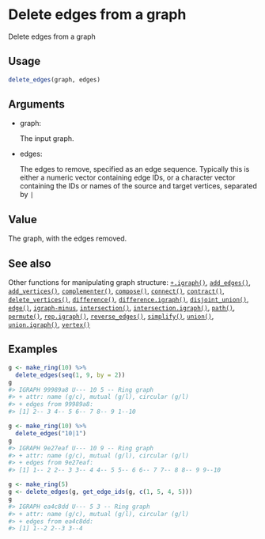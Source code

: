 # Delete edges from a graph

Delete edges from a graph

## Usage

``` r
delete_edges(graph, edges)
```

## Arguments

- graph:

  The input graph.

- edges:

  The edges to remove, specified as an edge sequence. Typically this is
  either a numeric vector containing edge IDs, or a character vector
  containing the IDs or names of the source and target vertices,
  separated by `|`

## Value

The graph, with the edges removed.

## See also

Other functions for manipulating graph structure:
[`+.igraph()`](https://r.igraph.org/reference/plus-.igraph.md),
[`add_edges()`](https://r.igraph.org/reference/add_edges.md),
[`add_vertices()`](https://r.igraph.org/reference/add_vertices.md),
[`complementer()`](https://r.igraph.org/reference/complementer.md),
[`compose()`](https://r.igraph.org/reference/compose.md),
[`connect()`](https://r.igraph.org/reference/ego.md),
[`contract()`](https://r.igraph.org/reference/contract.md),
[`delete_vertices()`](https://r.igraph.org/reference/delete_vertices.md),
[`difference()`](https://r.igraph.org/reference/difference.md),
[`difference.igraph()`](https://r.igraph.org/reference/difference.igraph.md),
[`disjoint_union()`](https://r.igraph.org/reference/disjoint_union.md),
[`edge()`](https://r.igraph.org/reference/edge.md),
[`igraph-minus`](https://r.igraph.org/reference/igraph-minus.md),
[`intersection()`](https://r.igraph.org/reference/intersection.md),
[`intersection.igraph()`](https://r.igraph.org/reference/intersection.igraph.md),
[`path()`](https://r.igraph.org/reference/path.md),
[`permute()`](https://r.igraph.org/reference/permute.md),
[`rep.igraph()`](https://r.igraph.org/reference/rep.igraph.md),
[`reverse_edges()`](https://r.igraph.org/reference/reverse_edges.md),
[`simplify()`](https://r.igraph.org/reference/simplify.md),
[`union()`](https://r.igraph.org/reference/union.md),
[`union.igraph()`](https://r.igraph.org/reference/union.igraph.md),
[`vertex()`](https://r.igraph.org/reference/vertex.md)

## Examples

``` r
g <- make_ring(10) %>%
  delete_edges(seq(1, 9, by = 2))
g
#> IGRAPH 99989a8 U--- 10 5 -- Ring graph
#> + attr: name (g/c), mutual (g/l), circular (g/l)
#> + edges from 99989a8:
#> [1] 2-- 3 4-- 5 6-- 7 8-- 9 1--10

g <- make_ring(10) %>%
  delete_edges("10|1")
g
#> IGRAPH 9e27eaf U--- 10 9 -- Ring graph
#> + attr: name (g/c), mutual (g/l), circular (g/l)
#> + edges from 9e27eaf:
#> [1] 1-- 2 2-- 3 3-- 4 4-- 5 5-- 6 6-- 7 7-- 8 8-- 9 9--10

g <- make_ring(5)
g <- delete_edges(g, get_edge_ids(g, c(1, 5, 4, 5)))
g
#> IGRAPH ea4c8dd U--- 5 3 -- Ring graph
#> + attr: name (g/c), mutual (g/l), circular (g/l)
#> + edges from ea4c8dd:
#> [1] 1--2 2--3 3--4
```
